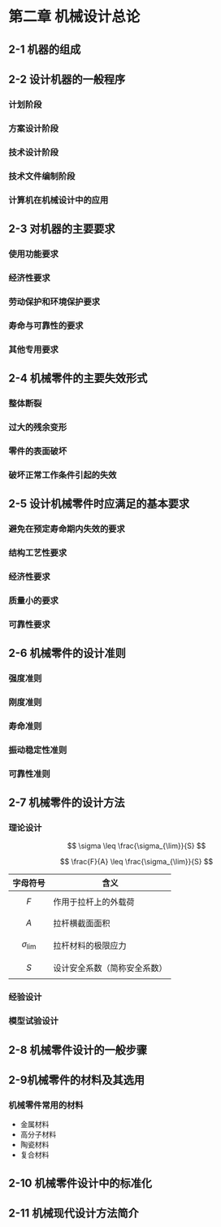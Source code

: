# 第二章 机械设计总论

## 2-1 机器的组成



## 2-2 设计机器的一般程序

### 计划阶段

### 方案设计阶段

### 技术设计阶段

### 技术文件编制阶段

### 计算机在机械设计中的应用

## 2-3 对机器的主要要求

### 使用功能要求

### 经济性要求

### 劳动保护和环境保护要求

### 寿命与可靠性的要求

### 其他专用要求

## 2-4 机械零件的主要失效形式

### 整体断裂

### 过大的残余变形

### 零件的表面破坏

### 破坏正常工作条件引起的失效

## 2-5 设计机械零件时应满足的基本要求

### 避免在预定寿命期内失效的要求

### 结构工艺性要求

### 经济性要求

### 质量小的要求

### 可靠性要求

## 2-6 机械零件的设计准则

### 强度准则

### 刚度准则

### 寿命准则

### 振动稳定性准则

### 可靠性准则

## 2-7 机械零件的设计方法

### 理论设计

$$
\sigma \leq \frac{\sigma_{\lim}}{S}
$$

$$
\frac{F}{A} \leq \frac{\sigma_{\lim}}{S}
$$

| 字母符号          | 含义                         |
| ----------------- | ---------------------------- |
| $$F$$             | 作用于拉杆上的外载荷         |
| $$A$$             | 拉杆横截面面积               |
| $$\sigma_{\lim}$$ | 拉杆材料的极限应力           |
| $$S$$             | 设计安全系数（简称安全系数） |

### 经验设计

### 模型试验设计

## 2-8 机械零件设计的一般步骤



## 2-9机械零件的材料及其选用

### 机械零件常用的材料

- 金属材料
- 高分子材料
- 陶瓷材料
- 复合材料

## 2-10 机械零件设计中的标准化



## 2-11 机械现代设计方法简介
